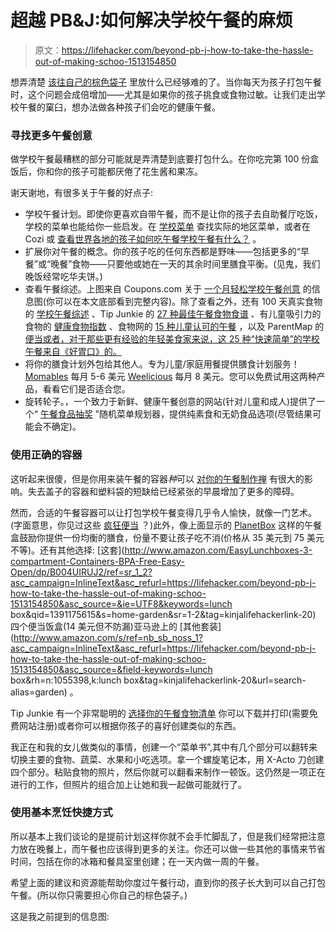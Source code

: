 # 超越 PB&J:如何解决学校午餐的麻烦

> 原文：<https://lifehacker.com/beyond-pb-j-how-to-take-the-hassle-out-of-making-schoo-1513154850>

想弄清楚 [该往自己的棕色袋子](https://lifehacker.com/how-can-i-upgrade-my-brown-bag-lunch-5935300) 里放什么已经够难的了。当你每天为孩子打包午餐时，这个问题会成倍增加——尤其是如果你的孩子挑食或食物过敏。让我们走出学校午餐的窠臼，想办法做各种孩子们会吃的健康午餐。



### 寻找更多午餐创意

做学校午餐最糟糕的部分可能就是弄清楚到底要打包什么。在你吃完第 100 份盒饭后，你和你的孩子可能都厌倦了花生酱和果冻。

谢天谢地，有很多关于午餐的好点子:

*   学校午餐计划。即使你更喜欢自带午餐，而不是让你的孩子去自助餐厅吃饭，学校的菜单也能给你一些启发。在 [学校菜单](http://www.schoolmenu.com/) 查找实际的地区菜单，或者在 Cozi 或 [查看世界各地的孩子如何吃午餐学校午餐有什么？](http://whatsforschoollunch.blogspot.com/) 。
*   扩展你对午餐的概念。你的孩子吃的任何东西都是野味——包括更多的“早餐”或“晚餐”食物——只要他或她在一天的其余时间里膳食平衡。(见鬼，我们晚饭经常吃华夫饼。)
*   查看午餐综述。上图来自 Coupons.com 关于 [一个月轻松学校午餐创意](http://www.coupons.com/blog/easy-school-lunch-ideas-infographic/) 的信息图(你可以在本文底部看到完整内容)。除了查看之外，还有 100 天真实食物的 [学校午餐综述](http://www.100daysofrealfood.com/2012/04/19/school-lunch-roundup/) 、Tip Junkie 的 [27 种最佳午餐食物食谱](http://www.tipjunkie.com/post/lunch-foods/) 、有儿童吸引力的食物的 [健康食物指数](http://foodwithkidappeal.com/real-food-recipe-index/) 、食物网的 [15 种儿童认可的午餐](http://www.foodnetwork.com/recipes/photos/15-kid-approved-lunches.html) ，以及 ParentMap 的 [便当或者，对于那些更有经验的年轻美食家来说，这 25 种“快速简单”的学校午餐来自《好胃口》的。](http://www.parentmap.com/article/20-great-lunch-box-ideas-for-kids)
*   将你的膳食计划外包给其他人。专为儿童/家庭用餐提供膳食计划服务！ [Momables](http://www.momables.com/) 每月 5-6 美元 [Weelicious](http://weelicious.com/school-lunches/) 每月 8 美元。您可以免费试用这两种产品，看看它们是否适合您。
*   旋转轮子。，一个致力于新鲜、健康午餐创意的网站(针对儿童和成人)提供了一个“ [午餐食品抽奖](http://www.lunchtaker.com/food_finder_surprise.php) ”随机菜单规划器，提供纯素食和无奶食品选项(尽管结果可能会不确定)。

### 使用正确的容器

这听起来很傻，但是你用来装午餐的容器*种*可以 [对你的午餐制作禅](https://lifehacker.com/the-best-bags-containers-and-boxes-to-upgrade-your-br-915843552) 有很大的影响。失去盖子的容器和塑料袋的短缺给已经紧张的早晨增加了更多的障碍。

然而，合适的午餐容器可以让打包学校午餐变得几乎令人愉快，就像一门艺术。(字面意思，你见过这些 [疯狂便当](http://www.hongkiat.com/blog/creative-and-interesting-bento-boxes/) ？)此外，像上面显示的 [PlanetBox](http://planetbox.com/) 这样的午餐盒鼓励你提供一份均衡的膳食，份量不要让孩子吃不消(价格从 35 美元到 75 美元不等)。还有其他选择: [这套](http://www.amazon.com/EasyLunchboxes-3-compartment-Containers-BPA-Free-Easy-Open/dp/B004UIRUJ2/ref=sr_1_2?asc_campaign=InlineText&asc_refurl=https://lifehacker.com/beyond-pb-j-how-to-take-the-hassle-out-of-making-schoo-1513154850&asc_source=&ie=UTF8&keywords=lunch box&qid=1391175615&s=home-garden&sr=1-2&tag=kinjalifehackerlink-20) 四个便当饭盒(14 美元但不防漏)亚马逊上的 [其他套装](http://www.amazon.com/s/ref=nb_sb_noss_1?asc_campaign=InlineText&asc_refurl=https://lifehacker.com/beyond-pb-j-how-to-take-the-hassle-out-of-making-schoo-1513154850&asc_source=&field-keywords=lunch box&rh=n:1055398,k:lunch box&tag=kinjalifehackerlink-20&url=search-alias=garden) 。

Tip Junkie 有一个非常聪明的 [选择你的午餐食物清单](http://www.tipjunkie.com/post/lunch-foods/) 你可以下载并打印(需要免费网站注册)或者你可以根据你孩子的喜好创建类似的东西。

我正在和我的女儿做类似的事情，创建一个“菜单书”,其中有几个部分可以翻转来切换主要的食物、蔬菜、水果和小吃选项。拿一个螺旋笔记本，用 X-Acto 刀创建四个部分。粘贴食物的照片，然后你就可以翻看来制作一顿饭。这仍然是一项正在进行的工作，但照片的组合加上让她和我一起做可能就行了。

### 使用基本烹饪快捷方式

所以基本上我们谈论的是提前计划这样你就不会手忙脚乱了，但是我们经常把注意力放在晚餐上，而午餐也应该得到更多的关注。你还可以做一些其他的事情来节省时间，包括在你的冰箱和餐具室里创建；在一天内做一周的午餐。

希望上面的建议和资源能帮助你度过午餐行动，直到你的孩子长大到可以自己打包午餐。(所以你只需要担心你自己的棕色袋子。)

这是我之前提到的信息图: